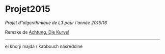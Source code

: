 Projet2015
=======
*Projet d"algorithmique de L3 pour l'année 2015/16*

Remake de [Achtung, Die Kurve!](https://en.wikipedia.org/wiki/Achtung,_die_Kurve!)

-----------------------------------------------------------------------

el khorji majda / kabbouch nasreddine
